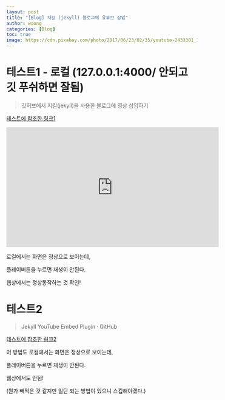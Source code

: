 ```yaml
---
layout: post
title: "[Blog] 지킬 (jekyll) 블로그에 유튜브 삽입"
author: woong
categories: [Blog]
toc: true
image: https://cdn.pixabay.com/photo/2017/06/23/02/35/youtube-2433301_1280.png
---
```


# 테스트1 - 로컬 (127.0.0.1:4000/ 안되고 깃 푸쉬하면 잘됨)

>깃허브에서 지킬(jekyll)을 사용한 블로그에  영상 삽입하기

[테스트에 참조한 링크1](https://devlog.jwgo.kr/2018/04/16/how-to-insert-youtube-into-jekyll/)

<iframe width="560" height="315" src="https://www.youtube.com/embed/216_wkEgPg4" frameborder="0" allowfullscreen></iframe>

로컬에서는 화면은 정상으로 보이는데,

플레이버튼을 누르면 재생이 안된다.

웹상에서는 정상동작하는 것 확인!


# 테스트2

>Jekyll YouTube Embed Plugin · GitHub

[테스트에 참조한 링크2](https://gist.github.com/joelverhagen/1805814)

이 방법도 로컬에서는 화면은 정상으로 보이는데,

플레이버튼을 누르면 재생이 안된다.

웹상에서도 안됨!

(뭔가 빼먹은 것 같지만 일단 되는 방법이 있으니 스킵해야겠다.)
